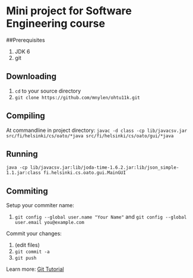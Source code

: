 # Mini project for Software Engineering course

##Prerequisites
1. JDK 6
2. git

## Downloading
1. `cd` to your source directory
2. `git clone https://github.com/mnylen/ohtu11k.git`

## Compiling
At commandline in project directory:
`javac -d class -cp lib/javacsv.jar src/fi/helsinki/cs/oato/*java src/fi/helsinki/cs/oato/gui/*java`

## Running
`java -cp lib/javacsv.jar:lib/joda-time-1.6.2.jar:lib/json_simple-1.1.jar:class fi.helsinki.cs.oato.gui.MainGUI`

## Commiting
Setup your commiter name:
1. `git config --global user.name "Your Name"` and `git config --global user.email you@example.com`
 
Commit your changes:
1. (edit files)
2. `git commit -a`
3. `git push`

Learn more: [Git Tutorial](http://www.kernel.org/pub/software/scm/git/docs/gittutorial.html)
